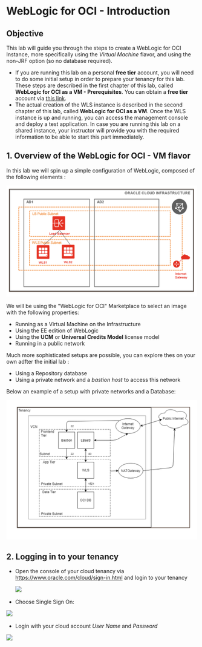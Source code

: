 # WebLogic for OCI - Introduction



## Objective

This lab will guide you through the steps to create a WebLogic for OCI Instance, more specifically using the *Virtual Machine* flavor, and using the non-JRF option (so no database required).

- If you are running this lab on a personal **free tier** account, you will need to do some initial setup in order to prepare your tenancy for this lab.  These steps are described in the first chapter of this lab, called **WebLogic for OCI as a VM - Prerequisites**.  You can obtain a **free tier** account via [this link](https://signup.oraclecloud.com/).
- The actual creation of the WLS instance is described in the second chapter of this lab, called **WebLogic for OCI as a VM**.  Once the WLS instance is up and running, you can access the management console and deploy a test application.  In case you are running this lab on a shared instance, your instructor will provide you with the required information to be able to start this part immediately.



## 1. Overview of the WebLogic for OCI - VM flavor

In this lab we will spin up a simple configuration of WebLogic, composed of the following elements : 

<img src="images/image040.png" alt="image-20201027145036593" style="zoom:50%;" />

We will be using the "WebLogic for OCI" Marketplace to select an image with the following properties:

- Running as a Virtual Machine on the Infrastructure
- Using the EE edition of WebLogic
- Using the **UCM** or **Universal Credits Model** license model
- Running in a public network

Much more sophisticated setups are possible, you can explore thes on your own adfter the initial lab :

- Using a Repository database
- Using a private network and a *bastion host* to access this network

Below an example of a setup with private networks and a Database:

 <img src="images/image050.png" alt="image-20201027150146747" style="zoom:50%;" />



## 2. Logging in to your tenancy



- Open the console of your cloud tenancy via https://www.oracle.com/cloud/sign-in.html and login to your tenancy

  ![](images/image010.png)



- Choose Single Sign On:

![](images/image020.png)



- Login with your cloud account *User Name* and *Password* 

![](images/image030.png)



